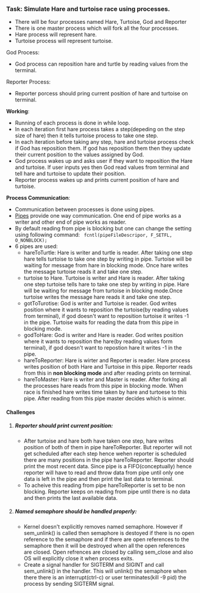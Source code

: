 ### Task: Simulate Hare and turtoise race using processes.

- There will be four processes named Hare, Turtoise, God and Reporter
- There is one master process which will fork all the four processes.
- Hare process will represent hare.
- Turtoise process will represent turtoise.

God Process:
  - God process can reposition hare and turtle by reading values from the terminal.
 
 Reporter Process:
  - Reporter porcess should pring current position of hare and turtoise on terminal.
  
  **Working**:
  - Running of each process is done in while loop.
  - In each iteration first hare process takes a step(depeding on the step size of hare) then it tells turtoise process to take one step.
  - In each iteration before taking any step, hare and turtoise process check if God has reposition them. If god has reposition them then they update their current position to the values assigned by God.
  - God process wakes up and asks user if they want to reposition the Hare and turtoise. If user inputs yes then God read values from terminal and tell hare and turtoise to update their position. 
  - Reporter process wakes up and prints current position of hare and turtoise.
  
  **Process Communication**:
  - Communication between processes is done using pipes.
  - [Pipes](http://man7.org/linux/man-pages/man2/pipe.2.html) provide one way communication. One end of pipe works as a writer and other end of pipe works as reader.
  - By default reading from pipe is blocking but one can change the setting using following command:
    ``` fcntl(pipeFileDescripor, F_SETFL, O_NONBLOCK);```
  - 6 pipes are used: 
      - hareToTurtle: Hare is writer and turtle is reader. After taking one step hare tells turtoise to take one step by writing  in pipe. Turtoise will be waiting for message from hare in blocking mode. Once hare writes the message turtoise reads it and take one step. 
       - turtoise to Hare. Turtoise is writer and Hare is reader. After taking one step turtoise tells hare to take one step by writing in pipe. Hare will be waiting for message from turtoise in blocking mode.Once turtoise writes the message hare reads it and take one step.
       - gotToTurotise: God is writer and Turtoise is reader. God writes position where it wants to reposition the turtoise(by reading values from terminal), if god doesn't want to reposition turtoise it writes -1 in the pipe. Turtoise waits for reading the data from this pipe in blocking mode.
       - godToHare: God is writer and Hare is reader. God writes position where it wants to reposition the hare(by reading values form terminal), if god doesn't want to repostion hare it writes -1 in the pipe.
       - hareToReporter: Hare is wirter and Reporter is reader. Hare process writes position of both Hare and Turtoise in this pipe. Reporter reads from this in **non blocking mode** and after reading prints on terminal.
       - hareToMaster: Hare is writer and Master is reader. After forking all the processes hare reads from this pipe in blocking mode. When race is finished hare writes time taken by hare and turtoese to this pipe. After reading from this pipe master decides which is winner.
     
 #### Challenges
 1. ##### Reporter should print current position:
    * After turtoise and hare both have taken one step, hare writes position of both of them in pipe hareToReporter. But reporter will not get scheduled after each step hence wehen reporter is scheduled there are many positions in the pipe hareToReporter. Reporter should print the most recent data. Since pipe is a FIFO(conceptually) hence reporter will have to read and throw data from pipe until only one data is left in the pipe and then print the last data to terminal.
    * To acheive this reading from pipe hareToReporter is set to be non blocking. Reporter keeps on reading from pipe until there is no data and then prints the last available data.
   
2. ##### Named semaphore should be handled properly:
    * Kernel doesn't explicitly removes named semaphore. However if sem_unlink() is called then semaphore is destoyed if there is no open reference to the semaphore and if there are open references to the semaphore then it will be destroyed when all the open references are closed. Open refrences are closed by calling sem_close and also OS will  explicitly close it when process exits.
    * Create a signal handler for SIGTERM and SIGINT and call sem_unlink() in the handler. This will unlink() the semaphore when there there is an interrupt(ctrl-c) or user terminates(kill -9 pid) the process by sending SIGTERM signal.
